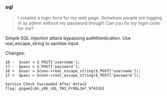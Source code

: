 ### sql

> I created a login form for my web page. Somehow people are logging in as admin without my password though!
Can you fix my login code for me?

Simple SQL injection attack bypassing auththentication.  Use real_escape_string to sanitise input.

Changes:
```
16 -  $user = $_POST['username'];
17 -  $pass = $_POST['password']; 
16 +  $user = $conn->real_escape_string($_POST['username']);
17 +  $pass = $conn->real_escape_string($_POST['password']); 
```

```
Service Check Succeeded After Attack
flag: gigem{cAn_y0U_sQL_TH3_Pr0bL3m?_9f431b}
```
